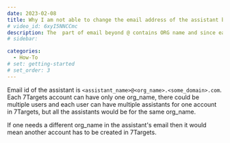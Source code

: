 ```yaml
---
date: 2023-02-08
title: Why I am not able to change the email address of the assistant beyond the @ part ? 
# video_id: 6xyI5NNCCmc
description: The  part of email beyond @ contains ORG name and since each 7Targets account can have only one org_name for multiple users of same org, you cannot change the email  address of the assistant beyond the @ part.
# sidebar:

categories:
  - How-To
# set: getting-started
# set_order: 3
---
```

Email id of the assistant is `<assistant_name>@<org_name>.<some_domain>.com`. Each 7Targets account can have only one org_name, there could be multiple users and each user can have multiple assistants for one account in 7Targets, but all the assistants would be for the same org_name. 

If one needs a different org_name in the assistant's email then it would mean another account has to be created in 7Targets.